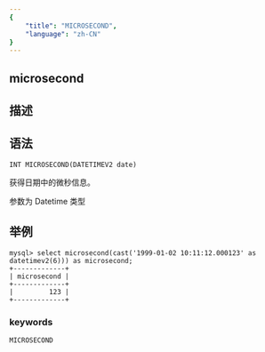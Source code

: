 ```yaml
---
{
    "title": "MICROSECOND",
    "language": "zh-CN"
}
---
```


## microsecond
## 描述
## 语法

`INT MICROSECOND(DATETIMEV2 date)`


获得日期中的微秒信息。

参数为 Datetime 类型

## 举例

```
mysql> select microsecond(cast('1999-01-02 10:11:12.000123' as datetimev2(6))) as microsecond;
+-------------+
| microsecond |
+-------------+
|         123 |
+-------------+
```
### keywords
    MICROSECOND
